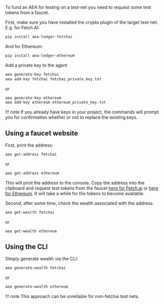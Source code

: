 
To fund an AEA for testing on a test-net you need to request some test tokens from a faucet.

First, make sure you have installed the crypto plugin
of the target test-net. E.g. for Fetch.AI:
``` bash
pip install aea-ledger-fetchai
```

And for Ethereum:
``` bash
pip install aea-ledger-ethereum
```

Add a private key to the agent
``` bash
aea generate-key fetchai
aea add-key fetchai fetchai_private_key.txt
```
or
``` bash
aea generate-key ethereum
aea add-key ethereum ethereum_private_key.txt
```

!!! note
    If you already have keys in your project, the commands will prompt you for confirmation whether or not to replace the existing keys.

## Using a faucet website

First, print the address:
``` bash
aea get-address fetchai
```
or 
``` bash
aea get-address ethereum
```

This will print the address to the console. Copy the address into the clipboard and request test tokens from the faucet <a href="https://explore-dorado.fetch.ai" target="_blank">here for Fetch.ai</a> or <a href="https://faucet.metamask.io/" target="_blank">here for Ethereum</a>. It will take a while for the tokens to become available.

Second, after some time, check the wealth associated with the address:
``` bash
aea get-wealth fetchai
```
or
``` bash
aea get-wealth ethereum
```

## Using the CLI

Simply generate wealth via the CLI:
``` bash
aea generate-wealth fetchai
```
or 
``` bash
aea generate-wealth ethereum
```

!!! note
    This approach can be unreliable for non-fetchai test nets.
